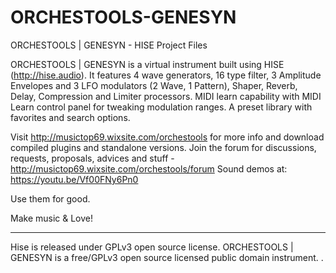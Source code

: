 # ORCHESTOOLS-GENESYN
ORCHESTOOLS | GENESYN - HISE Project Files


ORCHESTOOLS | GENESYN is a virtual instrument built using HISE (http://hise.audio). It features 4 wave generators, 16 type filter, 3 Amplitude Envelopes and 3 LFO modulators (2 Wave, 1 Pattern), Shaper, Reverb, Delay, Compression and Limiter processors. MIDI learn capability with MIDI Learn control panel for tweaking modulation ranges. A preset library with favorites and search options. 

Visit http://musictop69.wixsite.com/orchestools for more info and download compiled plugins and standalone versions. 
Join the forum for discussions, requests, proposals, advices and stuff - http://musictop69.wixsite.com/orchestools/forum
Sound demos at: https://youtu.be/Vf00FNy6Pn0

Use them for good. 

Make music & Love!

_________________________________________________

Hise is released under GPLv3 open source license.
ORCHESTOOLS | GENESYN  is a free/GPLv3 open source licensed public domain instrument.
.
